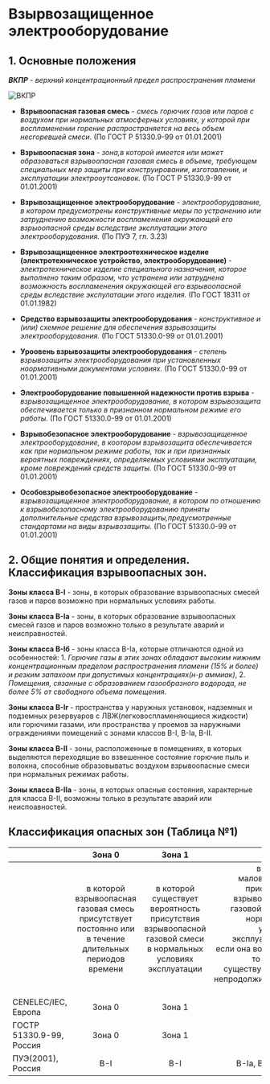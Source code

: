 # Взырвозащищенное электрооборудование

## 1. Основные положения

_**ВКПР**_ - _верхний концентрационный предел распространения пламени_

![ВКПР](https://media.discordapp.net/attachments/987047529306812436/1146168973797367880/ex_smes20-min.png)

* **Взрывоопасная газовая смесь** - _смесь горючих газов или паров с воздухом при нормальных атмосферных условиях, у которой  при воспламенении горение распространяется на весь объем несгоревшей смеси._ (По ГОСТ Р 51330.9-99 от 01.01.2001)

* **Взрывоопасная зона** - _зона,в которой имеется или может образоваться взрывоопасная газовая смесь в объеме, требующем специальных мер защиты при конструировании, изготовлении, и эксплуатации электрооутсановок._ (По ГОСТ Р 51330.9-99 от 01.01.2001)

* **Взрывозащищенное электрооборудование** - _электрооборудование, в котором предусмотрены конструктивные меры по устранению или затруднению возможности воспламенения окружающей его взрыоопасной среды вследствие эксплуатации этого электрооборудования._ (По ПУЭ 7, гл. 3.23)

* **Взрывозащищеенное электроотехническое изделие (электротехническое устройство, электрооборудование)** - _электротехническое изделие специального назначения, которое выполнено таким образом, что устранена или затруднена возможность воспламенения окружающей его взрывоопасной среды вследствие экспулатации этого изделия._ (По ГОСТ 18311 от 01.01.1982)

* **Средство взрывозащиты электрооборудования** - _конструктивное и (или) схемное решение для обеспечения взрывозащиты электрооборудования._ (По ГОСТ 51330.0-99 от 01.01.2001)

* **Уроовень взрывозащиты электрооборудования** - _степень взрывозащиты электрооборудования при установленных ноормативными документами условиях._ (По ГОСТ 51330.0-99 от 01.01.2001)

* **Электрооборудование повышенной надежности против взрыва** - _взрывозащищенное электрооборудование, в котором взрывозащита обеспечивается только в признанном нормальном режиме его работы._ (По ГОСТ 51330.0-99 от 01.01.2001)

* **Взрывобезопасное электрооборудование** - _взрывозащищенное электрооборудование, в коотором взрывозащита обеспечивается как при нормальном режиме работы,  так и при признанных вероятных повреждениях, определяемых условиями эксплуатации,  кроме повреждений средств защиты._ (По ГОСТ 51330.0-99 от 01.01.2001)

* **Особовзрывобезопасное электрооборудование** - _взрывозащищенное электрооборудование, в котором по отношению к взрывобезопасному электрооборудованию приняты дополнительные средства взрывозащиты,предусмотренные стандартами на виды взрывозащиты._ (По ГОСТ 51330.0-99 от 01.01.2001)

## 2. Общие понятия и определения. Классификация взрывоопасных зон.

**Зоны класса В-I** - зоны, в которых образование взрывоопасных смесей газов и паров возможно при нормальных условиях работы. 

**Зоны класса В-Ia** - зоны, в которых образование взрывоопасных смесей газов и паров возможно только в результате аварий и неисправностей.

**Зоны класса В-Iб** - зоны класса В-Ia, которые отличаются одной из особенностей: 1. _Горючие газы в этих зонах обладают высоким нижним концентрационным пределом распространения пламени (15% и более) и резким запахоом при допустимых концентрациях(н-р аммиак)_, 2. _Помещения, сязанные с образованием газообразного водорода, не  более 5% от свободного объема помещения_.

**Зоны класса В-Ir** - пространства у наружных установок, надземных и подземных резервуаров с ЛВЖ(легковоспламеняющиеся жидкости) или горючими газами, или пространства у проемов за наружными ограждениями помещений с зонами классов B-I, B-Ia, B-II.

**Зоны класса В-II** - зоны, расположенные в помещениях, в которых выделяются переходящие во взвешенное состояние горючие пыль и волокна, способные образовыватьс воздухом взрывоопасные смеси при нормальных режимах работы.

**Зоны класса В-IIa** - зоны, в которых опасные состояния, характерные для класса В-II, возможны только в результате аварий или неиспоавностей.

## Классификация опасных зон (Таблица №1)

|<!-- -->|Зона 0| Зона 1| Зона 2|
|:---|:---:|:---:|---:|
||в которой взрывоопасная газовая смесь присутствует постоянно или в течение длительных периодов времени|в которой существует вероятность присутствия взрывоопасной газовой смеси в нормальных условиях эксплуатации|в которой маловероятно присутствие взрывоопасной газовой смеси в нормальных условиях эксплуатации, а если она возникает, то редко, и существует очень непродолжительное время|
|CENELEC/IEC, Европа|Зона 0|Зона 1|Зона 2|
|ГОСТР 51330.9-99, Россия|Зона 0|Зона 1|Зона 2|
|ПУЭ(2001), Россия|B-I|B-I|B-Ia, B-Iб, B-Ir|

